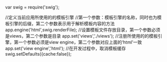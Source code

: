 var swig = require('swig');


//定义当前应用所使用的的模板引擎
//第一个参数：模板引擎的名称，同时也为模板引擎的后缀，第二个参数表示用于解析模板内容的方法
app.engine('html',swig.renderFile);
//设置模板文件存放目录，第一个参数必须是views，第二个参数是目录
app.set('views','./views');
//注册所使用的的模板引擎，第一个参数必须是view engine，第二个参数对应上面的‘html’一致
app.set('view engine','html');
//在开发过程中，取消模板缓存
swig.setDefaults({cache:false});